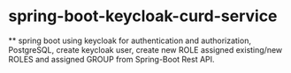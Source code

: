 # spring-boot-keycloak-curd-service
** spring boot using keycloak for authentication and authorization, PostgreSQL, create keycloak user, create new ROLE assigned existing/new ROLES and assigned GROUP from Spring-Boot Rest API.
